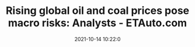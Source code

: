 ---
"title": "Rising global oil and coal prices pose macro risks: Analysts - ETAuto.com"
"date": "2021-10-14 10:22:0"
"feed_name": "GOOGLENEWSINDUSTRIAL"
"feed_website": "https://news.google.com/search?q=industrial%2Bincident&hl=en-US&gl=US&ceid=US:en"
"feed_rss": "https://news.google.com/rss/search?q=industrial%2Bincident&hl=en-US&gl=US&ceid=US:en"
"link": "https://auto.economictimes.indiatimes.com/news/industry/rising-global-oil-and-coal-prices-pose-macro-risks-analysts/87018745"
"source": "{'href': 'https://auto.economictimes.indiatimes.com', 'title': 'ETAuto.com'}"
"file": "_posts/2021-1-1-003e3ecdbfa2f519e953f5863302a8e0eac0b909.md"
"accident": "0"
"drilling": "0"
"dead": "0"
"injured": "0"
"arrested": "0"
"place": "unknown place"
"where": "unknown site"
"causes": "unknown"
"place_uri": "unknown place"
---